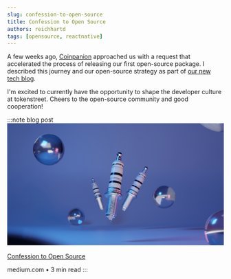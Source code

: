 ```yaml
---
slug: confession-to-open-source
title: Confession to Open Source
authors: reichhartd
tags: [opensource, reactnative]
---
```


A few weeks ago, [Coinpanion](https://en.coinpanion.com/) approached us with a request that accelerated the process of releasing our first open-source package.
I described this journey and our open-source strategy as part of [our new tech blog](https://medium.com/tokenstreet-tech).

I'm excited to currently have the opportunity to shape the developer culture at tokenstreet.
Cheers to the open-source community and good cooperation!

:::note blog post
[![Spark plugs](../static/img/sparkPlugs.jpg)](https://medium.com/tokenstreet-tech/confession-to-open-source-dd7c2ae087d5)

[Confession to Open Source](https://medium.com/tokenstreet-tech/confession-to-open-source-dd7c2ae087d5)

medium.com • 3 min read
:::
